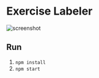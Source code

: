 # Exercise Labeler

![screenshot](https://raw.githubusercontent.com/rohankatakam/exerciselabeler/main/screenshot.png)

## Run
1. `npm install`
2. `npm start`
